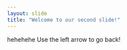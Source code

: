 ```yaml
---
layout: slide
title: "Welcome to our second slide!"
---
```

hehehehe
Use the left arrow to go back!
